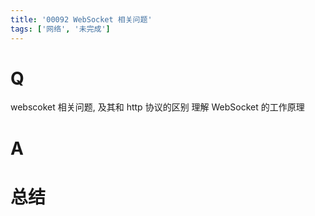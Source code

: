 ```yaml
---
title: '00092 WebSocket 相关问题'
tags: ['网络', '未完成']
---
```


# Q

webscoket 相关问题, 及其和 http 协议的区别
理解 WebSocket 的工作原理

# A



# 总结



<script>
  function func() {

  }
  
</script>